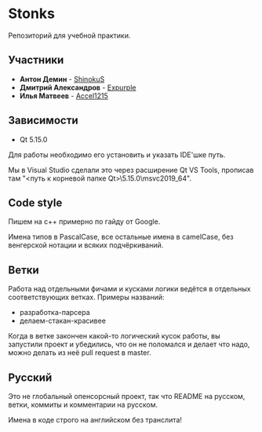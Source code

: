 # Stonks

Репозиторий для учебной практики.

## Участники

* **Антон Демин** - [ShinokuS](https://github.com/ShinokuS)
* **Дмитрий Александров** - [Expurple](https://github.com/Expurple)
* **Илья Матвеев** - [Accel1215](https://github.com/Accel1215)

## Зависимости

* Qt 5.15.0

Для работы необходимо его установить и указать IDE'шке путь.

Мы в Visual Studio сделали это через расширение Qt VS Tools, прописав там "<путь к корневой папке Qt>\5.15.0\msvc2019_64".

## Code style

Пишем на c++ примерно по гайду от Google.

Имена типов в PascalCase, все остальные имена в camelCase, без венгерской нотации и всяких подчёркиваний.

## Ветки

Работа над отдельными фичами и кусками логики ведётся в отдельных соответствующих ветках. Примеры названий:
- разработка-парсера
- делаем-стакан-красивее

Когда в ветке закончен какой-то логический кусок работы, вы запустили проект и убедились, что он не поломался и делает что надо, можно делать из неё pull request в master.

## Русский

Это не глобальный опенсорсный проект, так что README на русском, ветки, коммиты и комментарии на русском.

Имена в коде строго на английском без транслита!
